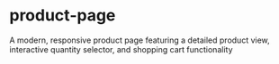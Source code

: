 # product-page
A modern, responsive product page featuring a detailed product view, interactive quantity selector, and shopping cart functionality
